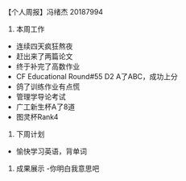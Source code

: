 ﻿【个人周报】冯绪杰 20187994

1. 本周工作

- 连续四天疯狂熬夜
- 赶出来了两篇论文
- 终于补完了高数作业
- CF Educational Round#55 D2 A了ABC，成功上分
- 鸽了训练作业有点慌
- 管理学导论考试
- 广工新生杯A了8道
- 图灵杯Rank4

1. 下周计划

- 愉快学习英语，背单词

1. 成果展示
   -你明白我意思吧 
